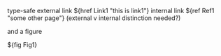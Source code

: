 type-safe external link ${href Link1 "this is link1"}
internal link ${ref Ref1 "some other page"} (external v internal distinction needed?)

and a figure

${fig Fig1}
